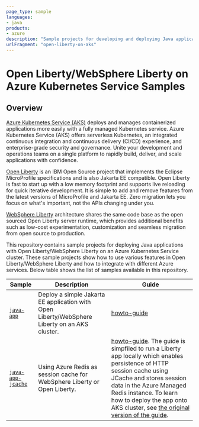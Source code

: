 ```yaml
---
page_type: sample
languages:
- java
products:
- azure
description: "Sample projects for developing and deploying Java applications with Open/WebSphere Liberty on an Azure Kubernetes Service cluster."
urlFragment: "open-liberty-on-aks"
---
```


# Open Liberty/WebSphere Liberty on Azure Kubernetes Service Samples

## Overview

[Azure Kubernetes Service (AKS)](https://azure.microsoft.com/services/kubernetes-service/) deploys and manages containerized applications more easily with a fully managed Kubernetes service. Azure Kubernetes Service (AKS) offers serverless Kubernetes, an integrated continuous integration and continuous delivery (CI/CD) experience, and enterprise-grade security and governance. Unite your development and operations teams on a single platform to rapidly build, deliver, and scale applications with confidence.

[Open Liberty](https://openliberty.io) is an IBM Open Source project that implements the Eclipse MicroProfile specifications and is also Jakarta EE compatible. Open Liberty is fast to start up with a low memory footprint and supports live reloading for quick iterative development. It is simple to add and remove features from the latest versions of MicroProfile and Jakarta EE. Zero migration lets you focus on what's important, not the APIs changing under you.

[WebSphere Liberty](https://www.ibm.com/cloud/websphere-liberty) architecture shares the same code base as the open sourced Open Liberty server runtime, which provides additional benefits such as low-cost experimentation, customization and seamless migration from open source to production.

This repository contains sample projects for deploying Java applications with Open Liberty/WebSphere Liberty on an Azure Kubernetes Service cluster.
These sample projects show how to use various features in Open Liberty/WebSphere Liberty and how to integrate with different Azure services.
Below table shows the list of samples available in this repository.

| Sample                           | Description                                | Guide                            |
|----------------------------------|--------------------------------------------|----------------------------------|
| [`java-app`](java-app) | Deploy a simple Jakarta EE application with Open Liberty/WebSphere Liberty on an AKS cluster. | [howto-guide](https://docs.microsoft.com/azure/aks/howto-deploy-java-liberty-app) |
| [`java-app-jcache`](java-app-jcache) | Using Azure Redis as session cache for WebSphere Liberty or Open Liberty. | [howto-guide](https://learn.microsoft.com/azure/developer/java/ee/how-to-deploy-java-liberty-jcache). The guide is simpfiled to run a Liberty app locally which enables persistence of HTTP session cache using JCache and stores session data in the Azure Managed Redis instance. To learn how to deploy the app onto AKS cluster, see [the original version of the guide](https://github.com/azure-javaee/azure-dev-docs-pr/blob/20250214/articles/java/ee/how-to-deploy-java-liberty-jcache.md). |
